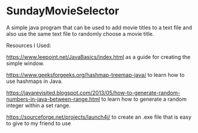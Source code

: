 # SundayMovieSelector
A simple java program that can be used to add movie titles to a text file and also use the same text file to randomly choose a movie title.

Resources I Used:

https://www.leepoint.net/JavaBasics/index.html as a guide for creating the simple window.

https://www.geeksforgeeks.org/hashmap-treemap-java/ to learn how to use hashmaps in Java.

https://javarevisited.blogspot.com/2013/05/how-to-generate-random-numbers-in-java-between-range.html to learn how to generate a random integer within a set range.

https://sourceforge.net/projects/launch4j/ to create an .exe file that is easy to give to my friend to use
